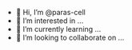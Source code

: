 - 👋 Hi, I’m @paras-cell
- 👀 I’m interested in ...
- 🌱 I’m currently learning ...
- 💞️ I’m looking to collaborate on ...


